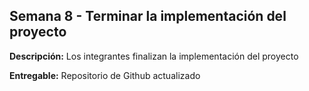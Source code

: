 ## Semana 8 - Terminar la implementación del proyecto

**Descripción:** Los integrantes finalizan la implementación del proyecto

**Entregable:** Repositorio de Github actualizado
